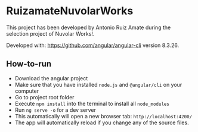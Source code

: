 # RuizamateNuvolarWorks

This project has been developed by Antonio Ruiz Amate during the selection project of Nuvolar Works!. 

Developed with: https://github.com/angular/angular-cli version 8.3.26.

## How-to-run

- Download the angular project
- Make sure that you have installed `node.js` and `@angular/cli` on your computer
- Go to project root folder
- Execute `npm install` into the terminal to install all `node_modules`
- Run `ng serve -o` for a dev server 
- This automatically will open a new browser tab: `http://localhost:4200/`
- The app will automatically reload if you change any of the source files.
